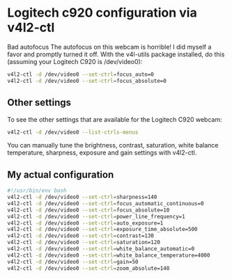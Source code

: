 # Logitech c920 configuration via v4l2-ctl

Bad autofocus
The autofocus on this webcam is horrible! I did myself a favor and promptly turned it off. With the v4l-utils package installed, do this (assuming your Logitech C920 is /dev/video0):

```sh
v4l2-ctl -d /dev/video0 --set-ctrl=focus_auto=0
v4l2-ctl -d /dev/video0 --set-ctrl=focus_absolute=0
```

## Other settings

To see the other settings that are available for the Logitech C920 webcam:

```sh
v4l2-ctl -d /dev/video0 --list-ctrls-menus
```

You can manually tune the brightness, contrast, saturation, white balance temperature, sharpness, exposure and gain settings with v4l2-ctl.

## My actual configuration

```sh
#!/usr/bin/env bash
v4l2-ctl -d /dev/video0 --set-ctrl=sharpness=140
v4l2-ctl -d /dev/video0 --set-ctrl=focus_automatic_continuous=0
v4l2-ctl -d /dev/video0 --set-ctrl=focus_absolute=10
v4l2-ctl -d /dev/video0 --set-ctrl=power_line_frequency=1
v4l2-ctl -d /dev/video0 --set-ctrl=auto_exposure=1
v4l2-ctl -d /dev/video0 --set-ctrl=exposure_time_absolute=500
v4l2-ctl -d /dev/video0 --set-ctrl=contrast=130
v4l2-ctl -d /dev/video0 --set-ctrl=saturation=120
v4l2-ctl -d /dev/video0 --set-ctrl=white_balance_automatic=0
v4l2-ctl -d /dev/video0 --set-ctrl=white_balance_temperature=4000
v4l2-ctl -d /dev/video0 --set-ctrl=gain=50
v4l2-ctl -d /dev/video0 --set-ctrl=zoom_absolute=140

```
